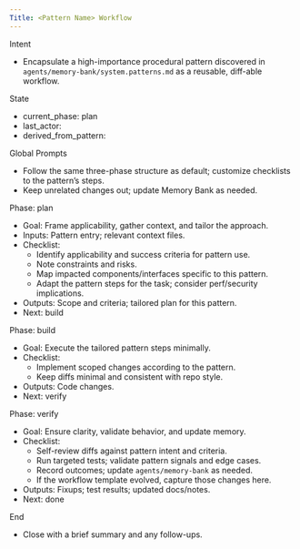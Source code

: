 ```yaml
---
Title: <Pattern Name> Workflow
---
```


Intent

- Encapsulate a high-importance procedural pattern discovered in `agents/memory-bank/system.patterns.md` as a reusable, diff-able workflow.

State

- current_phase: plan
- last_actor: <set by agent>
- derived_from_pattern: <PAT-YYYYMMDD-slug>

Global Prompts

- Follow the same three-phase structure as default; customize checklists to the pattern’s steps.
- Keep unrelated changes out; update Memory Bank as needed.

Phase: plan

- Goal: Frame applicability, gather context, and tailor the approach.
- Inputs: Pattern entry; relevant context files.
- Checklist:
  - Identify applicability and success criteria for pattern use.
  - Note constraints and risks.
  - Map impacted components/interfaces specific to this pattern.
  - Adapt the pattern steps for the task; consider perf/security implications.
- Outputs: Scope and criteria; tailored plan for this pattern.
- Next: build

Phase: build

- Goal: Execute the tailored pattern steps minimally.
- Checklist:
  - Implement scoped changes according to the pattern.
  - Keep diffs minimal and consistent with repo style.
- Outputs: Code changes.
- Next: verify

Phase: verify

- Goal: Ensure clarity, validate behavior, and update memory.
- Checklist:
  - Self-review diffs against pattern intent and criteria.
  - Run targeted tests; validate pattern signals and edge cases.
  - Record outcomes; update `agents/memory-bank` as needed.
  - If the workflow template evolved, capture those changes here.
- Outputs: Fixups; test results; updated docs/notes.
- Next: done

End

- Close with a brief summary and any follow-ups.
